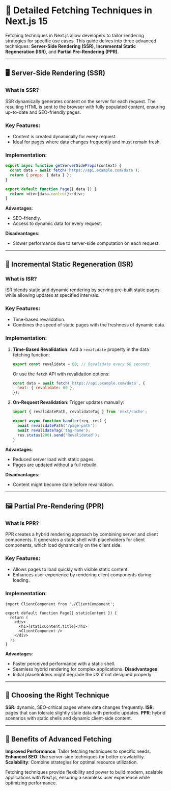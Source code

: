 
# 📡 Detailed Fetching Techniques in Next.js 15

Fetching techniques in Next.js allow developers to tailor rendering strategies for specific use cases. This guide delves into three advanced techniques: **Server-Side Rendering (SSR)**, **Incremental Static Regeneration (ISR)**, and **Partial Pre-Rendering (PPR)**.

---

## 🖥️ Server-Side Rendering (SSR)

### What is SSR?

SSR dynamically generates content on the server for each request. The resulting HTML is sent to the browser with fully populated content, ensuring up-to-date and SEO-friendly pages.

### Key Features:
- Content is created dynamically for every request.
- Ideal for pages where data changes frequently and must remain fresh.

### Implementation:

```js
export async function getServerSideProps(context) {
  const data = await fetch('https://api.example.com/data');
  return { props: { data } };
}

export default function Page({ data }) {
  return <div>{data.content}</div>;
}
```

**Advantages**:
  - SEO-friendly.
  - Access to dynamic data for every request.
  
**Disadvantages**:
  - Slower performance due to server-side computation on each request.

---

## 🔄 Incremental Static Regeneration (ISR)

### What is ISR?

ISR blends static and dynamic rendering by serving pre-built static pages while allowing updates at specified intervals.

### Key Features:

- Time-based revalidation.
- Combines the speed of static pages with the freshness of dynamic data.

### Implementation:

1. **Time-Based Revalidation**:
   Add a `revalidate` property in the data fetching function:
   ```js
   export const revalidate = 60; // Revalidate every 60 seconds
   ```

   Or use the `fetch` API with revalidation options:
   ```js
   const data = await fetch('https://api.example.com/data', {
     next: { revalidate: 60 },
   });
   ```

2. **On-Request Revalidation**:
   Trigger updates manually:
   ```js
   import { revalidatePath, revalidateTag } from 'next/cache';

   export async function handler(req, res) {
     await revalidatePath('/page-path');
     await revalidateTag('tag-name');
     res.status(200).send('Revalidated');
   }
   ```

**Advantages**:
  - Reduced server load with static pages.
  - Pages are updated without a full rebuild.
  
**Disadvantages**:
  - Content might become stale before revalidation.

---

## 🖼️ Partial Pre-Rendering (PPR)

### What is PPR?

PPR creates a hybrid rendering approach by combining server and client components. It generates a static shell with placeholders for client components, which load dynamically on the client side.

### Key Features:
- Allows pages to load quickly with visible static content.
- Enhances user experience by rendering client components during loading.

### Implementation:
```tsx
import ClientComponent from './ClientComponent';

export default function Page({ staticContent }) {
  return (
    <div>
      <h1>{staticContent.title}</h1>
      <ClientComponent />
    </div>
  );
}
```

**Advantages**:
  - Faster perceived performance with a static shell.
  - Seamless hybrid rendering for complex applications.
**Disadvantages**:
  - Initial placeholders might degrade the UX if not designed properly.

---

## 🔑 Choosing the Right Technique

**SSR**: dynamic, SEO-critical pages where data changes frequently.
**ISR**: pages that can tolerate slightly stale data with periodic updates.
**PPR**: hybrid scenarios with static shells and dynamic client-side content.

---

## 🚀 Benefits of Advanced Fetching

**Improved Performance**: Tailor fetching techniques to specific needs.
**Enhanced SEO**: Use server-side techniques for better crawlability.
**Scalability**: Combine strategies for optimal resource utilization.

Fetching techniques provide flexibility and power to build modern, scalable applications with Next.js, ensuring a seamless user experience while optimizing performance.
